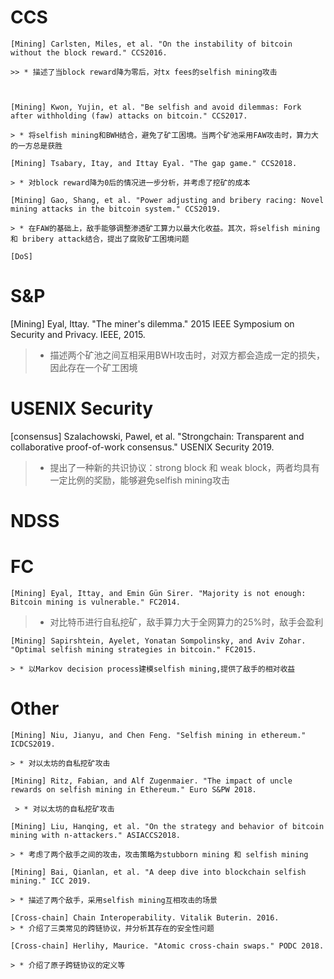



# CCS
    [Mining] Carlsten, Miles, et al. "On the instability of bitcoin without the block reward." CCS2016.
    
    >> * 描述了当block reward降为零后，对tx fees的selfish mining攻击
    
   
   
    [Mining] Kwon, Yujin, et al. "Be selfish and avoid dilemmas: Fork after withholding (faw) attacks on bitcoin." CCS2017.
    
    > * 将selfish mining和BWH结合，避免了矿工困境。当两个矿池采用FAW攻击时，算力大的一方总是获胜
    
    [Mining] Tsabary, Itay, and Ittay Eyal. "The gap game." CCS2018.
    
    > * 对block reward降为0后的情况进一步分析，并考虑了挖矿的成本
    
    [Mining] Gao, Shang, et al. "Power adjusting and bribery racing: Novel mining attacks in the bitcoin system." CCS2019.
    
    > * 在FAW的基础上，敌手能够调整渗透矿工算力以最大化收益。其次，将selfish mining 和 bribery attack结合，提出了腐败矿工困境问题

    [DoS]


# S&P
   [Mining] Eyal, Ittay. "The miner's dilemma." 2015 IEEE Symposium on Security and Privacy. IEEE, 2015.
   
   > * 描述两个矿池之间互相采用BWH攻击时，对双方都会造成一定的损失，因此存在一个矿工困境



# USENIX Security
   [consensus] Szalachowski, Pawel, et al. "Strongchain: Transparent and collaborative proof-of-work consensus." USENIX Security 2019.
   
   > * 提出了一种新的共识协议：strong block 和 weak block，两者均具有一定比例的奖励，能够避免selfish mining攻击
   
   

# NDSS





# FC
    [Mining] Eyal, Ittay, and Emin Gün Sirer. "Majority is not enough: Bitcoin mining is vulnerable." FC2014.
   
   > * 对比特币进行自私挖矿，敌手算力大于全网算力的25%时，敌手会盈利
  
    [Mining] Sapirshtein, Ayelet, Yonatan Sompolinsky, and Aviv Zohar. "Optimal selfish mining strategies in bitcoin." FC2015.
    
    > * 以Markov decision process建模selfish mining,提供了敌手的相对收益




# Other
    [Mining] Niu, Jianyu, and Chen Feng. "Selfish mining in ethereum." ICDCS2019.
    
    > * 对以太坊的自私挖矿攻击
    
    [Mining] Ritz, Fabian, and Alf Zugenmaier. "The impact of uncle rewards on selfish mining in Ethereum." Euro S&PW 2018.
    
     > * 对以太坊的自私挖矿攻击
     
    [Mining] Liu, Hanqing, et al. "On the strategy and behavior of bitcoin mining with n-attackers." ASIACCS2018.

    > * 考虑了两个敌手之间的攻击，攻击策略为stubborn mining 和 selfish mining

    [Mining] Bai, Qianlan, et al. "A deep dive into blockchain selfish mining." ICC 2019.

    > * 描述了两个敌手，采用selfish mining互相攻击的场景

    [Cross-chain] Chain Interoperability. Vitalik Buterin. 2016.
    > * 介绍了三类常见的跨链协议，并分析其存在的安全性问题
    
    [Cross-chain] Herlihy, Maurice. "Atomic cross-chain swaps." PODC 2018.
    
    > * 介绍了原子跨链协议的定义等


